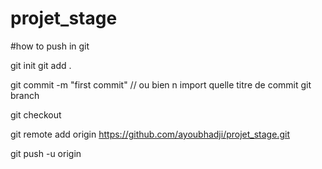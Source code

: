 # projet_stage
#how to push in git

git init
git add .
 
git commit -m "first commit" // ou bien n import quelle titre de commit
git branch <branch-name>

git checkout <branch-name> 

git remote add origin https://github.com/ayoubhadji/projet_stage.git

git push -u origin <branch-name>
